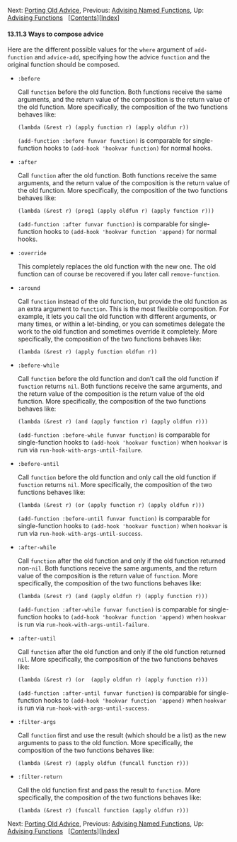 <!-- This is the GNU Emacs Lisp Reference Manual
corresponding to Emacs version 27.2.

Copyright (C) 1990-1996, 1998-2021 Free Software Foundation,
Inc.

Permission is granted to copy, distribute and/or modify this document
under the terms of the GNU Free Documentation License, Version 1.3 or
any later version published by the Free Software Foundation; with the
Invariant Sections being "GNU General Public License," with the
Front-Cover Texts being "A GNU Manual," and with the Back-Cover
Texts as in (a) below.  A copy of the license is included in the
section entitled "GNU Free Documentation License."

(a) The FSF's Back-Cover Text is: "You have the freedom to copy and
modify this GNU manual.  Buying copies from the FSF supports it in
developing GNU and promoting software freedom." -->

<!-- Created by GNU Texinfo 6.7, http://www.gnu.org/software/texinfo/ -->

Next: [Porting Old Advice](Porting-Old-Advice.html), Previous: [Advising Named Functions](Advising-Named-Functions.html), Up: [Advising Functions](Advising-Functions.html)   \[[Contents](index.html#SEC_Contents "Table of contents")]\[[Index](Index.html "Index")]

#### 13.11.3 Ways to compose advice

Here are the different possible values for the `where` argument of `add-function` and `advice-add`, specifying how the advice `function` and the original function should be composed.

*   `:before`

    Call `function` before the old function. Both functions receive the same arguments, and the return value of the composition is the return value of the old function. More specifically, the composition of the two functions behaves like:

        (lambda (&rest r) (apply function r) (apply oldfun r))

    `(add-function :before funvar function)` is comparable for single-function hooks to `(add-hook 'hookvar function)` for normal hooks.

*   `:after`

    Call `function` after the old function. Both functions receive the same arguments, and the return value of the composition is the return value of the old function. More specifically, the composition of the two functions behaves like:

        (lambda (&rest r) (prog1 (apply oldfun r) (apply function r)))

    `(add-function :after funvar function)` is comparable for single-function hooks to `(add-hook 'hookvar function 'append)` for normal hooks.

*   `:override`

    This completely replaces the old function with the new one. The old function can of course be recovered if you later call `remove-function`.

*   `:around`

    Call `function` instead of the old function, but provide the old function as an extra argument to `function`. This is the most flexible composition. For example, it lets you call the old function with different arguments, or many times, or within a let-binding, or you can sometimes delegate the work to the old function and sometimes override it completely. More specifically, the composition of the two functions behaves like:

        (lambda (&rest r) (apply function oldfun r))

*   `:before-while`

    Call `function` before the old function and don’t call the old function if `function` returns `nil`. Both functions receive the same arguments, and the return value of the composition is the return value of the old function. More specifically, the composition of the two functions behaves like:

        (lambda (&rest r) (and (apply function r) (apply oldfun r)))

    `(add-function :before-while funvar function)` is comparable for single-function hooks to `(add-hook 'hookvar function)` when `hookvar` is run via `run-hook-with-args-until-failure`.

*   `:before-until`

    Call `function` before the old function and only call the old function if `function` returns `nil`. More specifically, the composition of the two functions behaves like:

        (lambda (&rest r) (or (apply function r) (apply oldfun r)))

    `(add-function :before-until funvar function)` is comparable for single-function hooks to `(add-hook 'hookvar function)` when `hookvar` is run via `run-hook-with-args-until-success`.

*   `:after-while`

    Call `function` after the old function and only if the old function returned non-`nil`. Both functions receive the same arguments, and the return value of the composition is the return value of `function`. More specifically, the composition of the two functions behaves like:

        (lambda (&rest r) (and (apply oldfun r) (apply function r)))

    `(add-function :after-while funvar function)` is comparable for single-function hooks to `(add-hook 'hookvar function 'append)` when `hookvar` is run via `run-hook-with-args-until-failure`.

*   `:after-until`

    Call `function` after the old function and only if the old function returned `nil`. More specifically, the composition of the two functions behaves like:

        (lambda (&rest r) (or  (apply oldfun r) (apply function r)))

    `(add-function :after-until funvar function)` is comparable for single-function hooks to `(add-hook 'hookvar function 'append)` when `hookvar` is run via `run-hook-with-args-until-success`.

*   `:filter-args`

    Call `function` first and use the result (which should be a list) as the new arguments to pass to the old function. More specifically, the composition of the two functions behaves like:

        (lambda (&rest r) (apply oldfun (funcall function r)))

*   `:filter-return`

    Call the old function first and pass the result to `function`. More specifically, the composition of the two functions behaves like:

        (lambda (&rest r) (funcall function (apply oldfun r)))

Next: [Porting Old Advice](Porting-Old-Advice.html), Previous: [Advising Named Functions](Advising-Named-Functions.html), Up: [Advising Functions](Advising-Functions.html)   \[[Contents](index.html#SEC_Contents "Table of contents")]\[[Index](Index.html "Index")]

